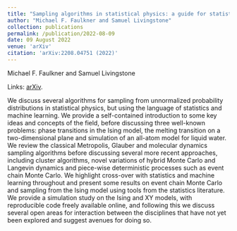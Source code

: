 ```yaml
---
title: "Sampling algorithms in statistical physics: a guide for statistics and machine learning"
author: "Michael F. Faulkner and Samuel Livingstone"
collection: publications
permalink: /publication/2022-08-09
date: 09 August 2022
venue: 'arXiv'
citation: 'arXiv:2208.04751 (2022)'
---
```


Michael F. Faulkner and Samuel Livingstone

Links: [arXiv](https://arxiv.org/abs/2208.04751).

We discuss several algorithms for sampling from unnormalized probability distributions in statistical physics, but using the language of statistics and machine learning. We provide a self-contained introduction to some key ideas and concepts of the field, before discussing three well-known problems: phase transitions in the Ising model, the melting transition on a two-dimensional plane and simulation of an all-atom model for liquid water. We review the classical Metropolis, Glauber and molecular dynamics sampling algorithms before discussing several more recent approaches, including cluster algorithms, novel variations of hybrid Monte Carlo and Langevin dynamics and piece-wise deterministic processes such as event chain Monte Carlo. We highlight cross-over with statistics and machine learning throughout and present some results on event chain Monte Carlo and sampling from the Ising model using tools from the statistics literature. We provide a simulation study on the Ising and XY models, with reproducible code freely available online, and following this we discuss several open areas for interaction between the disciplines that have not yet been explored and suggest avenues for doing so.
